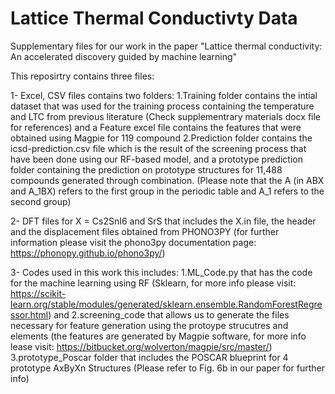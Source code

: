 # Lattice Thermal Conductivty Data
Supplementary files for our work in the paper "Lattice thermal conductivity: An accelerated discovery guided by machine learning"

This reposirtry contains three files:

1- Excel, CSV files contains two folders:
	1.Training folder contains the intial dataset that was used for the training process containing the temperature and LTC from previous literature (Check supplementrary materials docx file for references) and a Feature excel file contains the features that were obtained using Magpie for 119 compound
	2.Prediction folder contains the icsd-prediction.csv file which is the result of the screening process that have been done using our RF-based model, and a prototype prediction folder containing the prediction on prototype structures for 11,488 compounds generated through combination. (Please note that the A (in ABX and A_1BX) refers to the first group in the periodic table and A_1 refers to the second group)

2- DFT files for X = Cs2SnI6 and SrS that includes the X.in file, the header and the displacement files obtained from PHONO3PY (for further information please visit the phono3py documentation page: https://phonopy.github.io/phono3py/)

3- Codes used in this work this includes: 
	1.ML_Code.py that has the code for the machine learning using RF (Sklearn, for more info please visit: https://scikit-learn.org/stable/modules/generated/sklearn.ensemble.RandomForestRegressor.html) and
	2.screening_code that allows us to generate the files necessary for feature generation using the protoype strucutres and elements (the features are generated by Magpie software, for more info lease visit: https://bitbucket.org/wolverton/magpie/src/master/)
	3.prototype_Poscar folder that includes the POSCAR blueprint for 4 prototype AxByXn Structures (Please refer to Fig. 6b in our paper for further info)
